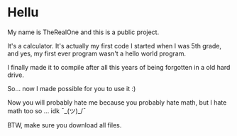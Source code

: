 <h1>Hellu</h1>
My name is TheRealOne and this is a public project.

It's a calculator. It's actually my first code I started when I was 5th grade, and yes, my first ever program wasn't a hello world program.

I finally made it to compile after all this years of being forgotten in a old hard drive.

So... now I made possible for you to use it :)

Now you will probably hate me because you probably hate math, but I hate math too so ... idk ¯\_(ツ)_/¯

BTW, make sure you download all files.